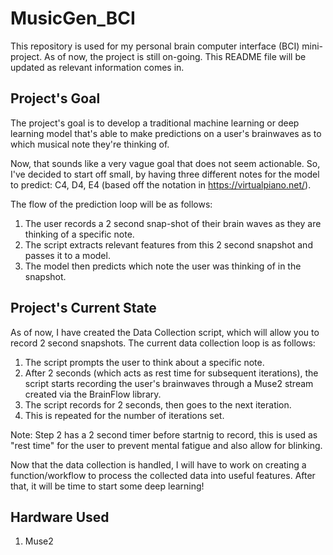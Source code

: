 # MusicGen_BCI
This repository is used for my personal brain computer interface (BCI) mini-project. As of now, the project is still on-going. This README file will be updated as relevant information comes in.

## Project's Goal
The project's goal is to develop a traditional machine learning or deep learning model that's able to make predictions on a user's brainwaves as to which musical note they're thinking of. 

Now, that sounds like a very vague goal that does not seem actionable. So, I've decided to start off small, by having three different notes for the model to predict: C4, D4, E4 (based off the notation in https://virtualpiano.net/). 

The flow of the prediction loop will be as follows:
1. The user records a 2 second snap-shot of their brain waves as they are thinking of a specific note.
2. The script extracts relevant features from this 2 second snapshot and passes it to a model.
3. The model then predicts which note the user was thinking of in the snapshot.

## Project's Current State
As of now, I have created the Data Collection script, which will allow you to record 2 second snapshots. The current data collection loop is as follows:

1. The script prompts the user to think about a specific note.
2. After 2 seconds (which acts as rest time for subsequent iterations), the script starts recording the user's brainwaves through a Muse2 stream created via the BrainFlow library.
3. The script records for 2 seconds, then goes to the next iteration.
4. This is repeated for the number of iterations set. 

Note: Step 2 has a 2 second timer before startnig to record, this is used as "rest time" for the user to prevent mental fatigue and also allow for blinking.

Now that the data collection is handled, I will have to work on creating a function/workflow to process the collected data into useful features. After that, it will be time to start some deep learning!

## Hardware Used
1. Muse2